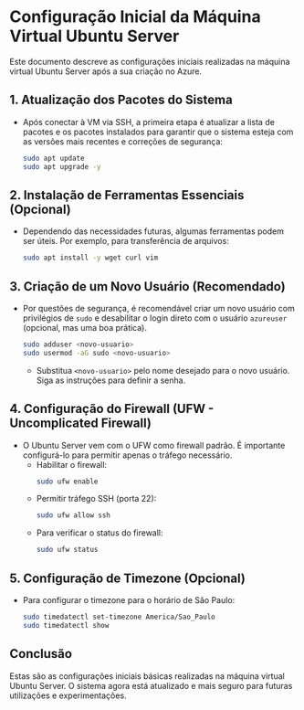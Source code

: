# Configuração Inicial da Máquina Virtual Ubuntu Server

Este documento descreve as configurações iniciais realizadas na máquina virtual Ubuntu Server após a sua criação no Azure.

## 1. Atualização dos Pacotes do Sistema

* Após conectar à VM via SSH, a primeira etapa é atualizar a lista de pacotes e os pacotes instalados para garantir que o sistema esteja com as versões mais recentes e correções de segurança:
    ```bash
    sudo apt update
    sudo apt upgrade -y
    ```

## 2. Instalação de Ferramentas Essenciais (Opcional)

* Dependendo das necessidades futuras, algumas ferramentas podem ser úteis. Por exemplo, para transferência de arquivos:
    ```bash
    sudo apt install -y wget curl vim
    ```

## 3. Criação de um Novo Usuário (Recomendado)

* Por questões de segurança, é recomendável criar um novo usuário com privilégios de `sudo` e desabilitar o login direto com o usuário `azureuser` (opcional, mas uma boa prática).
    ```bash
    sudo adduser <novo-usuario>
    sudo usermod -aG sudo <novo-usuario>
    ```
    * Substitua `<novo-usuario>` pelo nome desejado para o novo usuário. Siga as instruções para definir a senha.

## 4. Configuração do Firewall (UFW - Uncomplicated Firewall)

* O Ubuntu Server vem com o UFW como firewall padrão. É importante configurá-lo para permitir apenas o tráfego necessário.
    * Habilitar o firewall:
        ```bash
        sudo ufw enable
        ```
    * Permitir tráfego SSH (porta 22):
        ```bash
        sudo ufw allow ssh
        ```
    * Para verificar o status do firewall:
        ```bash
        sudo ufw status
        ```

## 5. Configuração de Timezone (Opcional)

* Para configurar o timezone para o horário de São Paulo:
    ```bash
    sudo timedatectl set-timezone America/Sao_Paulo
    sudo timedatectl show
    ```

## Conclusão

Estas são as configurações iniciais básicas realizadas na máquina virtual Ubuntu Server. O sistema agora está atualizado e mais seguro para futuras utilizações e experimentações.
